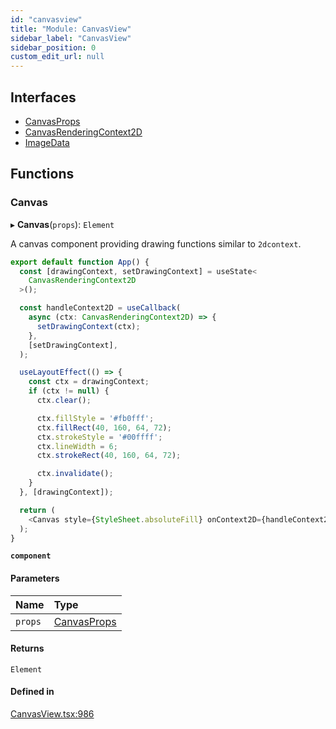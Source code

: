 ```yaml
---
id: "canvasview"
title: "Module: CanvasView"
sidebar_label: "CanvasView"
sidebar_position: 0
custom_edit_url: null
---
```


## Interfaces

- [CanvasProps](../interfaces/canvasview.canvasprops.md)
- [CanvasRenderingContext2D](../interfaces/canvasview.canvasrenderingcontext2d.md)
- [ImageData](../interfaces/canvasview.imagedata.md)

## Functions

### Canvas

▸ **Canvas**(`props`): `Element`

A canvas component providing drawing functions similar to `2dcontext`.

```typescript
export default function App() {
  const [drawingContext, setDrawingContext] = useState<
    CanvasRenderingContext2D
  >();

  const handleContext2D = useCallback(
    async (ctx: CanvasRenderingContext2D) => {
      setDrawingContext(ctx);
    },
    [setDrawingContext],
  );

  useLayoutEffect(() => {
    const ctx = drawingContext;
    if (ctx != null) {
      ctx.clear();

      ctx.fillStyle = '#fb0fff';
      ctx.fillRect(40, 160, 64, 72);
      ctx.strokeStyle = '#00ffff';
      ctx.lineWidth = 6;
      ctx.strokeRect(40, 160, 64, 72);

      ctx.invalidate();
    }
  }, [drawingContext]);

  return (
    <Canvas style={StyleSheet.absoluteFill} onContext2D={handleContext2D} />
  );
}
```

**`component`**

#### Parameters

| Name | Type |
| :------ | :------ |
| `props` | [CanvasProps](../interfaces/canvasview.canvasprops.md) |

#### Returns

`Element`

#### Defined in

[CanvasView.tsx:986](https://github.com/pytorch/live/blob/ce78014/react-native-pytorch-core/src/CanvasView.tsx#L986)
